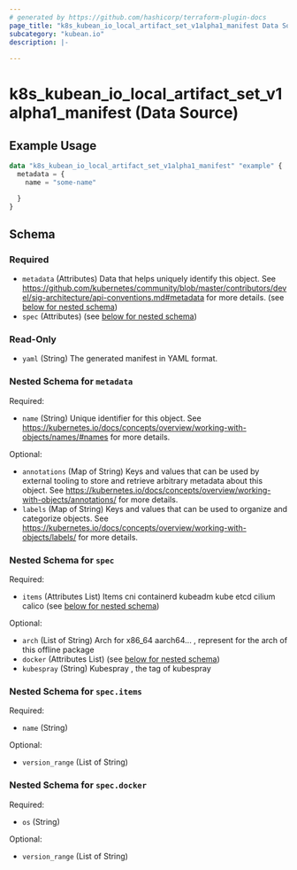 ```yaml
---
# generated by https://github.com/hashicorp/terraform-plugin-docs
page_title: "k8s_kubean_io_local_artifact_set_v1alpha1_manifest Data Source - terraform-provider-k8s"
subcategory: "kubean.io"
description: |-
  
---
```


# k8s_kubean_io_local_artifact_set_v1alpha1_manifest (Data Source)



## Example Usage

```terraform
data "k8s_kubean_io_local_artifact_set_v1alpha1_manifest" "example" {
  metadata = {
    name = "some-name"

  }
}
```

<!-- schema generated by tfplugindocs -->
## Schema

### Required

- `metadata` (Attributes) Data that helps uniquely identify this object. See https://github.com/kubernetes/community/blob/master/contributors/devel/sig-architecture/api-conventions.md#metadata for more details. (see [below for nested schema](#nestedatt--metadata))
- `spec` (Attributes) (see [below for nested schema](#nestedatt--spec))

### Read-Only

- `yaml` (String) The generated manifest in YAML format.

<a id="nestedatt--metadata"></a>
### Nested Schema for `metadata`

Required:

- `name` (String) Unique identifier for this object. See https://kubernetes.io/docs/concepts/overview/working-with-objects/names/#names for more details.

Optional:

- `annotations` (Map of String) Keys and values that can be used by external tooling to store and retrieve arbitrary metadata about this object. See https://kubernetes.io/docs/concepts/overview/working-with-objects/annotations/ for more details.
- `labels` (Map of String) Keys and values that can be used to organize and categorize objects. See https://kubernetes.io/docs/concepts/overview/working-with-objects/labels/ for more details.


<a id="nestedatt--spec"></a>
### Nested Schema for `spec`

Required:

- `items` (Attributes List) Items cni containerd kubeadm kube etcd cilium calico (see [below for nested schema](#nestedatt--spec--items))

Optional:

- `arch` (List of String) Arch for x86_64 aarch64... , represent for the arch of this offline package
- `docker` (Attributes List) (see [below for nested schema](#nestedatt--spec--docker))
- `kubespray` (String) Kubespray , the tag of kubespray

<a id="nestedatt--spec--items"></a>
### Nested Schema for `spec.items`

Required:

- `name` (String)

Optional:

- `version_range` (List of String)


<a id="nestedatt--spec--docker"></a>
### Nested Schema for `spec.docker`

Required:

- `os` (String)

Optional:

- `version_range` (List of String)
